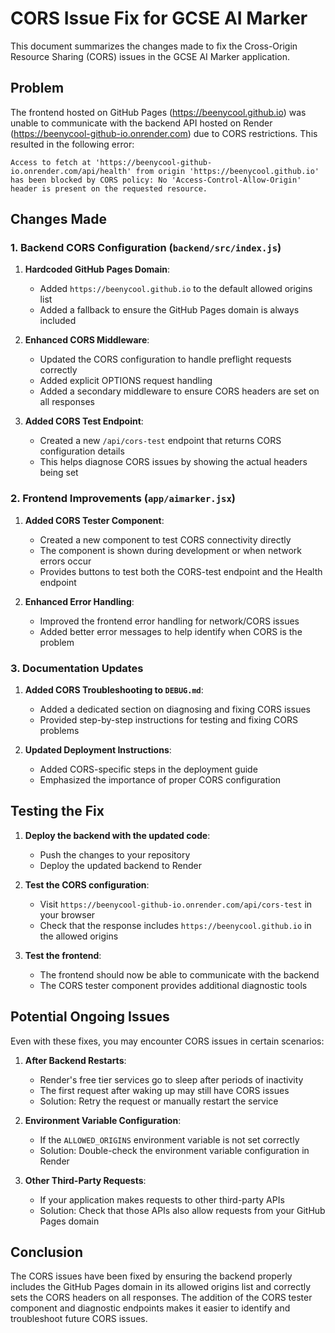 # CORS Issue Fix for GCSE AI Marker

This document summarizes the changes made to fix the Cross-Origin Resource Sharing (CORS) issues in the GCSE AI Marker application.

## Problem

The frontend hosted on GitHub Pages (https://beenycool.github.io) was unable to communicate with the backend API hosted on Render (https://beenycool-github-io.onrender.com) due to CORS restrictions. This resulted in the following error:

```
Access to fetch at 'https://beenycool-github-io.onrender.com/api/health' from origin 'https://beenycool.github.io' has been blocked by CORS policy: No 'Access-Control-Allow-Origin' header is present on the requested resource.
```

## Changes Made

### 1. Backend CORS Configuration (`backend/src/index.js`)

1. **Hardcoded GitHub Pages Domain**:
   - Added `https://beenycool.github.io` to the default allowed origins list
   - Added a fallback to ensure the GitHub Pages domain is always included

2. **Enhanced CORS Middleware**:
   - Updated the CORS configuration to handle preflight requests correctly
   - Added explicit OPTIONS request handling
   - Added a secondary middleware to ensure CORS headers are set on all responses

3. **Added CORS Test Endpoint**:
   - Created a new `/api/cors-test` endpoint that returns CORS configuration details
   - This helps diagnose CORS issues by showing the actual headers being set

### 2. Frontend Improvements (`app/aimarker.jsx`)

1. **Added CORS Tester Component**:
   - Created a new component to test CORS connectivity directly
   - The component is shown during development or when network errors occur
   - Provides buttons to test both the CORS-test endpoint and the Health endpoint

2. **Enhanced Error Handling**:
   - Improved the frontend error handling for network/CORS issues
   - Added better error messages to help identify when CORS is the problem

### 3. Documentation Updates

1. **Added CORS Troubleshooting to `DEBUG.md`**:
   - Added a dedicated section on diagnosing and fixing CORS issues
   - Provided step-by-step instructions for testing and fixing CORS problems

2. **Updated Deployment Instructions**:
   - Added CORS-specific steps in the deployment guide
   - Emphasized the importance of proper CORS configuration

## Testing the Fix

1. **Deploy the backend with the updated code**:
   - Push the changes to your repository
   - Deploy the updated backend to Render

2. **Test the CORS configuration**:
   - Visit `https://beenycool-github-io.onrender.com/api/cors-test` in your browser
   - Check that the response includes `https://beenycool.github.io` in the allowed origins

3. **Test the frontend**:
   - The frontend should now be able to communicate with the backend
   - The CORS tester component provides additional diagnostic tools

## Potential Ongoing Issues

Even with these fixes, you may encounter CORS issues in certain scenarios:

1. **After Backend Restarts**:
   - Render's free tier services go to sleep after periods of inactivity
   - The first request after waking up may still have CORS issues
   - Solution: Retry the request or manually restart the service

2. **Environment Variable Configuration**:
   - If the `ALLOWED_ORIGINS` environment variable is not set correctly
   - Solution: Double-check the environment variable configuration in Render

3. **Other Third-Party Requests**:
   - If your application makes requests to other third-party APIs
   - Solution: Check that those APIs also allow requests from your GitHub Pages domain

## Conclusion

The CORS issues have been fixed by ensuring the backend properly includes the GitHub Pages domain in its allowed origins list and correctly sets the CORS headers on all responses. The addition of the CORS tester component and diagnostic endpoints makes it easier to identify and troubleshoot future CORS issues. 